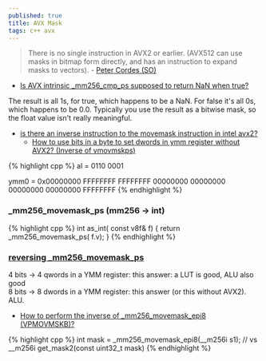 ```yaml
---
published: true
title: AVX Mask
tags: c++ avx
---
```

> There is no single instruction in AVX2 or earlier. (AVX512 can use masks in bitmap form directly, and has an instruction to expand masks to vectors). - [Peter Cordes (SO)](https://stackoverflow.com/a/36491672/51386)

- [Is AVX intrinsic _mm256_cmp_ps supposed to return NaN when true?](https://stackoverflow.com/questions/37099874/is-avx-intrinsic-mm256-cmp-ps-supposed-to-return-nan-when-true) 

The result is all 1s, for true, which happens to be a NaN. For false it's all 0s, which happens to be 0.0. Typically you use the result as a bitwise mask, so the float value isn't really meaningful.

- [is there an inverse instruction to the movemask instruction in intel avx2?](https://stackoverflow.com/questions/36488675/is-there-an-inverse-instruction-to-the-movemask-instruction-in-intel-avx2)
	- [How to use bits in a byte to set dwords in ymm register without AVX2? (Inverse of vmovmskps)](https://stackoverflow.com/questions/48811369/how-to-use-bits-in-a-byte-to-set-dwords-in-ymm-register-without-avx2-inverse-o)
    
{% highlight cpp %}
al = 0110 0001

ymm0 = 0x00000000 FFFFFFFF FFFFFFFF 00000000 00000000 00000000 00000000 FFFFFFFF
{% endhighlight %}

### _mm256_movemask_ps  (mm256 -> int)

{% highlight cpp %}
int as_int( const v8f& f) { 
	return _mm256_movemask_ps( f.v); 
}
{% endhighlight %}

### [reversing _mm256_movemask_ps](https://stackoverflow.com/a/36491672/51386)

4 bits -> 4 qwords in a YMM register: this answer: a LUT is good, ALU also good  
8 bits -> 8 dwords in a YMM register: this answer (or this without AVX2). ALU.


	
- [How to perform the inverse of _mm256_movemask_epi8 (VPMOVMSKB)?](https://stackoverflow.com/questions/21622212/how-to-perform-the-inverse-of-mm256-movemask-epi8-vpmovmskb)

{% highlight cpp %}
int mask = _mm256_movemask_epi8(__m256i s1);
// vs
__m256i get_mask2(const uint32_t mask)
{% endhighlight %}


